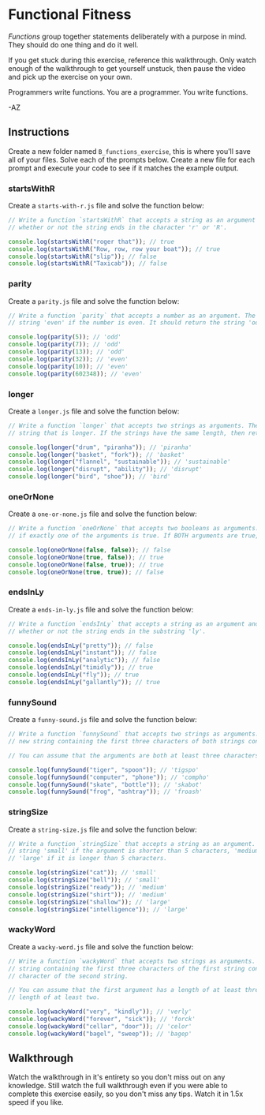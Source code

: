# Functional Fitness

_Functions_ group together statements deliberately with a purpose in mind. They should do one thing
and do it well.

If you get stuck during this exercise, reference this walkthrough. Only watch enough of the
walkthrough to get yourself unstuck, then pause the video and pick up the exercise on your own.

Programmers write functions. You are a programmer. You write functions.

-AZ

## Instructions

Create a new folder named `B_functions_exercise`, this is where you'll save all of your files. Solve
each of the prompts below. Create a new file for each prompt and execute your code to see if it
matches the example output.

### startsWithR

Create a `starts-with-r.js` file and solve the function below:

```js
// Write a function `startsWithR` that accepts a string as an argument and returns a boolean indicating
// whether or not the string ends in the character 'r' or 'R'.

console.log(startsWithR("roger that")); // true
console.log(startsWithR("Row, row, row your boat")); // true
console.log(startsWithR("slip")); // false
console.log(startsWithR("Taxicab")); // false
```

### parity

Create a `parity.js` file and solve the function below:

```js
// Write a function `parity` that accepts a number as an argument. The function should return the
// string 'even' if the number is even. It should return the string 'odd' if the number is odd.

console.log(parity(5)); // 'odd'
console.log(parity(7)); // 'odd'
console.log(parity(13)); // 'odd'
console.log(parity(32)); // 'even'
console.log(parity(10)); // 'even'
console.log(parity(602348)); // 'even'
```

### longer

Create a `longer.js` file and solve the function below:

```js
// Write a function `longer` that accepts two strings as arguments. The function should return the
// string that is longer. If the strings have the same length, then return the first string.

console.log(longer("drum", "piranha")); // 'piranha'
console.log(longer("basket", "fork")); // 'basket'
console.log(longer("flannel", "sustainable")); // 'sustainable'
console.log(longer("disrupt", "ability")); // 'disrupt'
console.log(longer("bird", "shoe")); // 'bird'
```

### oneOrNone

Create a `one-or-none.js` file and solve the function below:

```js
// Write a function `oneOrNone` that accepts two booleans as arguments. The function should return true
// if exactly one of the arguments is true. If BOTH arguments are true, then it should return false.

console.log(oneOrNone(false, false)); // false
console.log(oneOrNone(true, false)); // true
console.log(oneOrNone(false, true)); // true
console.log(oneOrNone(true, true)); // false
```

### endsInLy

Create a `ends-in-ly.js` file and solve the function below:

```js
// Write a function `endsInLy` that accepts a string as an argument and returns a boolean indicating
// whether or not the string ends in the substring 'ly'.

console.log(endsInLy("pretty")); // false
console.log(endsInLy("instant")); // false
console.log(endsInLy("analytic")); // false
console.log(endsInLy("timidly")); // true
console.log(endsInLy("fly")); // true
console.log(endsInLy("gallantly")); // true
```

### funnySound

Create a `funny-sound.js` file and solve the function below:

```js
// Write a function `funnySound` that accepts two strings as arguments. The function should return a
// new string containing the first three characters of both strings concatenated together.

// You can assume that the arguments are both at least three characters long.

console.log(funnySound("tiger", "spoon")); // 'tigspo'
console.log(funnySound("computer", "phone")); // 'compho'
console.log(funnySound("skate", "bottle")); // 'skabot'
console.log(funnySound("frog", "ashtray")); // 'froash'
```

### stringSize

Create a `string-size.js` file and solve the function below:

```js
// Write a function `stringSize` that accepts a string as an argument. The function should return the
// string 'small' if the argument is shorter than 5 characters, 'medium' if it is exactly 5 characters, and
// 'large' if it is longer than 5 characters.

console.log(stringSize("cat")); // 'small'
console.log(stringSize("bell")); // 'small'
console.log(stringSize("ready")); // 'medium'
console.log(stringSize("shirt")); // 'medium'
console.log(stringSize("shallow")); // 'large'
console.log(stringSize("intelligence")); // 'large'
```

### wackyWord

Create a `wacky-word.js` file and solve the function below:

```js
// Write a function `wackyWord` that accepts two strings as arguments. The function should return a new
// string containing the first three characters of the first string concatenated with the last two
// character of the second string.

// You can assume that the first argument has a length of at least three and the second argument has a
// length of at least two.

console.log(wackyWord("very", "kindly")); // 'verly'
console.log(wackyWord("forever", "sick")); // 'forck'
console.log(wackyWord("cellar", "door")); // 'celor'
console.log(wackyWord("bagel", "sweep")); // 'bagep'
```

## Walkthrough

Watch the walkthrough in it's entirety so you don't miss out on any knowledge. Still watch the full
walkthrough even if you were able to complete this exercise easily, so you don't miss any tips.
Watch it in 1.5x speed if you like.
